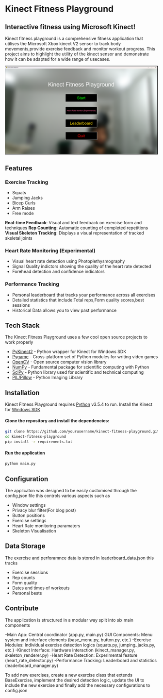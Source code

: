 # Kinect Fitness Playground
## Interactive fitness using Microsoft Kinect!
Kinect fitness playground is a comprehensive fitness application that utilises the Microsoft Xbox kinect V2 sensor to track body movements,provide exercise feedback and monitor workout progress. This project aims to highlight the utility of the kinect sensor and demonstrate how it can be adapted for a wide range of usecases.

![Screenshot](screenshots/Main_Menu.png)

## Features
### Exercise Tracking
- Squats
- Jumping Jacks
- Bicep Curls
- Arm Raises
- Free mode

**Real-time Feedback**: Visual and text feedback on exercise form and techniques 
**Rep Counting**: Automatic counting of completed repetitions 
**Visual Skeleton Tracking**: Displays a visual representation of tracked skeletal joints

### Heart Rate Monitoring (Experimental)
- Visual heart rate detection using Photoplethysmography
- Signal Quality indictors showing the quality of the heart rate detected
- Forehead detection and confidence indicators

### Performance Tracking
- Personal leaderboard that tracks your performance across all exercises
- Detailed statistics that include:Total reps,Form quality scores,best sessions
- Historical Data allows you to view past performance

## Tech Stack
The Kinect Fitness Playground uses a few cool open source projects to work properly
- [PyKinect2](https://github.com/Kinect/PyKinect2) - Python wrapper for Kinect for Windows SDK
- [Pygame](https://www.pygame.org/) - Cross-platform set of Python modules for writing video games
- [OpenCV](https://opencv.org/) - Open source computer vision library
- [NumPy](https://numpy.org/) - Fundamental package for scientific computing with Python
- [SciPy](https://scipy.org/) - Python library used for scientific and technical computing
- [PIL/Pillow](https://python-pillow.org/) - Python Imaging Library

## Installation
Kinect Fitness Playground requires [Python](https://www.python.org/downloads/) v3.5.4 to run.
Install the Kinect for [Windows SDK](https://www.microsoft.com/en-gb/download/details.aspx?id=44561)
#### Clone the repository and install the dependencies:
```sh
git clone https://github.com/yourusername/kinect-fitness-playground.git
cd kinect-fitness-playground
pip install -r requirements.txt
```
#### Run the application 
```sh
python main.py
```
## Configuration
The applicaton was designed to be easily customised through the config,json file this controls various aspects such as 
- Window settings 
- Privacy blur filter(For blog post)
- Button positions
- Exercise settings
- Heart Rate monitoring paramaters
- Skeleton Visualisation
## Data Storage
The exercise and perforamnce data is stored in leaderboard_data.json this tracks
- Exercise sessions
- Rep counts
- Form quality
- Dates and times of workouts
- Personal bests
## Contribute
The application is structured in a modular way split into six main components

-Main App: Central coordinator (app.py, main.py)
 GUI Components: Menu system and interface elements (base_menu.py, button.py, etc.)
-Exercise Modules: Individual exercise detection logics (squats.py, jumping_jacks.py, etc.)
-Kinect Interface: Hardware interaction (kinect_manager.py, skeleton_renderer.py)
-Heart Rate Detection: Experimental feature (heart_rate_detector.py)
-Performance Tracking: Leaderboard and statistics (leaderboard_manager.py)

To add new exercises, create a new exercise class that extends BaseExercise, implement the desired detection logic, update the UI to include the new exercise and finally add the necessary configurations to config.json

